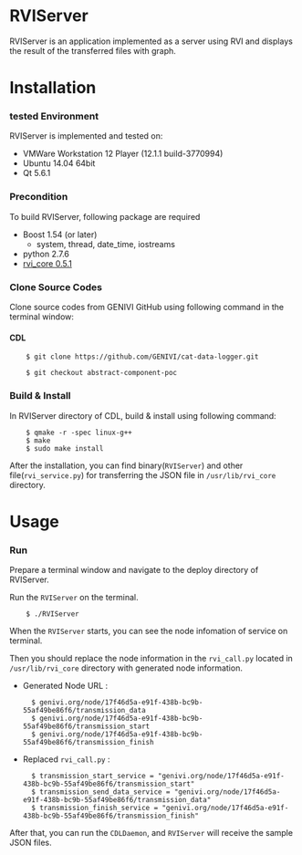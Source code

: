 # RVIServer

RVIServer is an application implemented as a server using RVI and displays the result of the transferred files with graph.

# Installation

### tested Environment
RVIServer is implemented and tested on:
* VMWare Workstation 12 Player (12.1.1 build-3770994)
* Ubuntu 14.04 64bit
* Qt 5.6.1

### Precondition
To build RVIServer, following package are required
* Boost 1.54 (or later)
    * system, thread, date_time, iostreams
* python 2.7.6
* [rvi_core 0.5.1](https://github.com/GENIVI/rvi_core/releases)

### Clone Source Codes
Clone source codes from GENIVI GitHub using following command in the terminal window:
#### CDL

        $ git clone https://github.com/GENIVI/cat-data-logger.git

        $ git checkout abstract-component-poc

### Build & Install
In RVIServer directory of CDL, build & install using following command:

        $ qmake -r -spec linux-g++
        $ make
        $ sudo make install

After the installation, you can find binary(`RVIServer`) and other file(`rvi_service.py`) for transferring the JSON file in `/usr/lib/rvi_core` directory.

# Usage

### Run
Prepare a terminal window and navigate to the deploy directory of RVIServer.

Run the `RVIServer` on the terminal.

        $ ./RVIServer

When the `RVIServer` starts, you can see the node infomation of service on terminal.

Then you should replace the node information in the `rvi_call.py` located in `/usr/lib/rvi_core` directory with generated node information.

* Generated Node URL :

        $ genivi.org/node/17f46d5a-e91f-438b-bc9b-55af49be86f6/transmission_data
        $ genivi.org/node/17f46d5a-e91f-438b-bc9b-55af49be86f6/transmission_start
        $ genivi.org/node/17f46d5a-e91f-438b-bc9b-55af49be86f6/transmission_finish

* Replaced `rvi_call.py` :

        $ transmission_start_service = "genivi.org/node/17f46d5a-e91f-438b-bc9b-55af49be86f6/transmission_start"
        $ transmission_send_data_service = "genivi.org/node/17f46d5a-e91f-438b-bc9b-55af49be86f6/transmission_data"
        $ transmission_finish_service = "genivi.org/node/17f46d5a-e91f-438b-bc9b-55af49be86f6/transmission_finish"

After that, you can run the `CDLDaemon`, and `RVIServer` will receive the sample JSON files.

